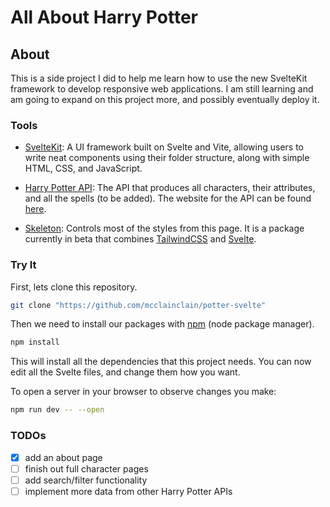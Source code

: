 # All About Harry Potter

## About

This is a side project I did to help me learn how to use the new SvelteKit framework to develop responsive web applications. I am still learning and am going to expand on this project more, and possibly eventually deploy it.

### Tools
- [SvelteKit](https://kit.svelte.dev/): A UI framework built on Svelte and Vite, allowing users to write neat components using their folder structure, along with simple HTML, CSS, and JavaScript.

- [Harry Potter API](https://github.com/KostaSav/hp-api): The API that produces all characters, their attributes, and all the spells (to be added). The website for the API can be found [here](https://hp-api.onrender.com/).

- [Skeleton](https://www.skeleton.dev/): Controls most of the styles from this page. It is a package currently in beta that combines [TailwindCSS](https://tailwindcss.com) and [Svelte](https://svelte.dev).

### Try It

First, lets clone this repository.

```bash
git clone "https://github.com/mcclainclain/potter-svelte"
```

Then we need to install our packages with [npm](https://nodejs.org/en/download/) (node package manager).

```bash
npm install
```

This will install all the dependencies that this project needs.
You can now edit all the Svelte files, and change them how you want.

To open a server in your browser to observe changes you make:

```bash
npm run dev -- --open
```

### TODOs

- [X] add an about page
- [ ] finish out full character pages
- [ ] add search/filter functionality
- [ ] implement more data from other Harry Potter APIs
